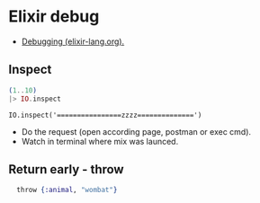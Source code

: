 # Elixir debug

* [Debugging (elixir-lang.org).](https://elixir-lang.org/getting-started/debugging.html)

## Inspect

```ex
(1..10)
|> IO.inspect
```

```
IO.inspect('================zzzz==============')
```

* Do the request (open according page, postman or exec cmd).
* Watch in terminal where mix was launced.


## Return early - throw

```ex
  ​throw​ {:animal, ​"wombat"​}
 ```